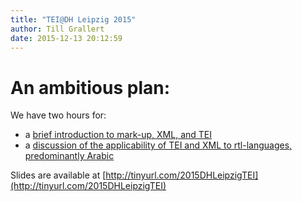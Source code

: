 ```yaml
---
title: "TEI@DH Leipzig 2015"
author: Till Grallert
date: 2015-12-13 20:12:59
---
```


# An ambitious plan:

We have two hours for:

- a [brief introduction to mark-up, XML, and TEI](TeiDHLeipzig2015-IntroXmlTei.html)
- a [discussion of the applicability of TEI and XML to rtl-languages, predominantly Arabic](TeiDHLeipzig2015-Arabic.html)


Slides are available at [http://tinyurl.com/2015DHLeipzigTEI](http://tinyurl.com/2015DHLeipzigTEI)
